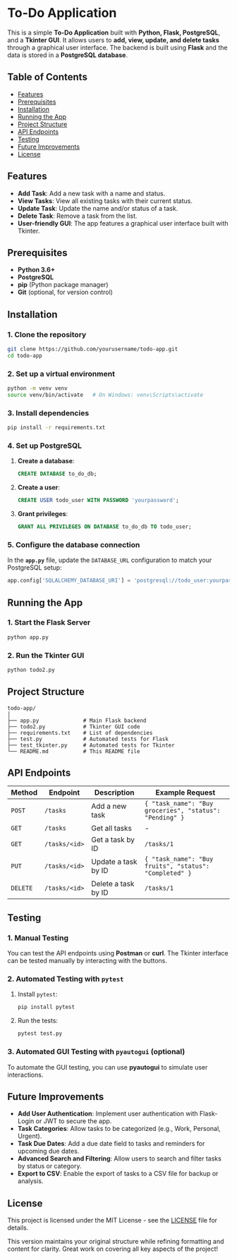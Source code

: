 # To-Do Application

This is a simple **To-Do Application** built with **Python, Flask, PostgreSQL**, and a **Tkinter GUI**. It allows users to **add, view, update, and delete tasks** through a graphical user interface. The backend is built using **Flask** and the data is stored in a **PostgreSQL database**.

## Table of Contents
- [Features](#features)
- [Prerequisites](#prerequisites)
- [Installation](#installation)
- [Running the App](#running-the-app)
- [Project Structure](#project-structure)
- [API Endpoints](#api-endpoints)
- [Testing](#testing)
- [Future Improvements](#future-improvements)
- [License](#license)

## Features
- **Add Task**: Add a new task with a name and status.
- **View Tasks**: View all existing tasks with their current status.
- **Update Task**: Update the name and/or status of a task.
- **Delete Task**: Remove a task from the list.
- **User-friendly GUI**: The app features a graphical user interface built with Tkinter.

## Prerequisites
- **Python 3.6+**
- **PostgreSQL**
- **pip** (Python package manager)
- **Git** (optional, for version control)

## Installation

### 1. Clone the repository
```bash
git clone https://github.com/yourusername/todo-app.git
cd todo-app
```

### 2. Set up a virtual environment
```bash
python -m venv venv
source venv/bin/activate   # On Windows: venv\Scripts\activate
```

### 3. Install dependencies
```bash
pip install -r requirements.txt
```

### 4. Set up PostgreSQL
1. **Create a database**:
   ```sql
   CREATE DATABASE to_do_db;
   ```

2. **Create a user**:
   ```sql
   CREATE USER todo_user WITH PASSWORD 'yourpassword';
   ```

3. **Grant privileges**:
   ```sql
   GRANT ALL PRIVILEGES ON DATABASE to_do_db TO todo_user;
   ```

### 5. Configure the database connection
In the **`app.py`** file, update the `DATABASE_URL` configuration to match your PostgreSQL setup:
```python
app.config['SQLALCHEMY_DATABASE_URI'] = 'postgresql://todo_user:yourpassword@localhost:5432/to_do_db'
```

## Running the App

### 1. Start the Flask Server
```bash
python app.py
```

### 2. Run the Tkinter GUI
```bash
python todo2.py
```

## Project Structure
```
todo-app/
│
├── app.py              # Main Flask backend
├── todo2.py            # Tkinter GUI code
├── requirements.txt    # List of dependencies
├── test.py             # Automated tests for Flask
├── test_tkinter.py     # Automated tests for Tkinter
└── README.md           # This README file
```

## API Endpoints
| Method  | Endpoint         | Description                  | Example Request                                      |
|---------|------------------|-----------------------------|------------------------------------------------------|
| `POST`  | `/tasks`         | Add a new task              | `{ "task_name": "Buy groceries", "status": "Pending" }` |
| `GET`   | `/tasks`         | Get all tasks               | -                                                    |
| `GET`   | `/tasks/<id>`    | Get a task by ID            | `/tasks/1`                                           |
| `PUT`   | `/tasks/<id>`    | Update a task by ID         | `{ "task_name": "Buy fruits", "status": "Completed" }` |
| `DELETE`| `/tasks/<id>`    | Delete a task by ID         | `/tasks/1`                                           |

## Testing

### 1. Manual Testing
You can test the API endpoints using **Postman** or **curl**. The Tkinter interface can be tested manually by interacting with the buttons.

### 2. Automated Testing with `pytest`
1. Install `pytest`:
   ```bash
   pip install pytest
   ```
2. Run the tests:
   ```bash
   pytest test.py
   ```

### 3. Automated GUI Testing with `pyautogui` (optional)
To automate the GUI testing, you can use **pyautogui** to simulate user interactions.

## Future Improvements
- **Add User Authentication**: Implement user authentication with Flask-Login or JWT to secure the app.
- **Task Categories**: Allow tasks to be categorized (e.g., Work, Personal, Urgent).
- **Task Due Dates**: Add a due date field to tasks and reminders for upcoming due dates.
- **Advanced Search and Filtering**: Allow users to search and filter tasks by status or category.
- **Export to CSV**: Enable the export of tasks to a CSV file for backup or analysis.

## License
This project is licensed under the MIT License - see the [LICENSE](LICENSE) file for details.

This version maintains your original structure while refining formatting and content for clarity. Great work on covering all key aspects of the project!
